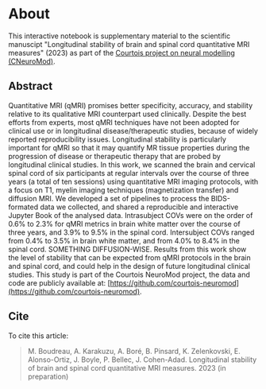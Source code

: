# About

This interactive notebook is supplementary material to the scientific manuscipt "Longitudinal stability of brain and spinal cord quantitative MRI measures" (2023) as part of the [Courtois project on neural modelling (CNeuroMod)](https://www.cneuromod.ca/). 

## Abstract

Quantitative MRI (qMRI) promises better specificity, accuracy, and stability relative to its qualitative MRI counterpart used clinically. Despite the best efforts from experts, most qMRI techniques have not been adopted for clinical use or in longitudinal disease/therapeutic studies, because of widely reported reproducibility issues. Longitudinal stability is particularly important for qMRI so that it may quantify MR tissue properties during the progression of disease or therapeutic therapy that are probed by longitudinal clinical studies. In this work, we scanned the brain and cervical spinal cord of six participants at regular intervals over the course of three years (a total of ten sessions) using quantitative MRI imaging protocols, with a focus on T1, myelin imaging techniques (magnetization transfer) and diffusion MRI. We developed a set of pipelines to process the BIDS-formated data we collected, and shared a reproducible and interactive Jupyter Book of the analysed data. Intrasubject COVs were on the order of 0.6% to 2.3% for qMRI metrics in brain white matter over the course of three years, and 3.9% to 9.5% in the spinal cord. Intersubject COVs ranged from 0.4% to 3.5% in brain white matter, and from 4.0% to 8.4% in the spinal cord. SOMETHING DIFFUSION-WISE. Results from this work show the level of stability that can be expected from qMRI protocols in the brain and spinal cord, and could help in the design of future longitudinal clinical studies. This study is part of the Courtois NeuroMod project, the data and code are publicly available at: [https://github.com/courtois-neuromod](https://github.com/courtois-neuromod).

## Cite

To cite this article:

>M. Boudreau, A. Karakuzu, A. Boré, B. Pinsard, K. Zelenkovski, E. Alonso-Ortiz, J. Boyle, P. Bellec, J. Cohen-Adad. Longitudinal stability of brain and spinal cord quantitative MRI measures. 2023 (in preparation)
